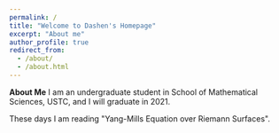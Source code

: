 ```yaml
---
permalink: /
title: "Welcome to Dashen's Homepage"
excerpt: "About me"
author_profile: true
redirect_from: 
  - /about/
  - /about.html
---
```


**About Me**
I am an undergraduate student in School of Mathematical Sciences, USTC, and I will graduate in 2021.

These days I am reading "Yang-Mills Equation over Riemann Surfaces".





